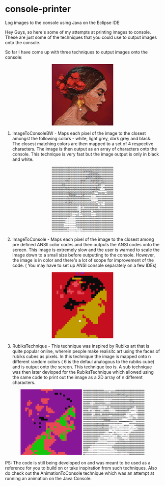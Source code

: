 # console-printer

Log images to the console using Java on the Eclipse IDE

Hey Guys, so here's some of my attempts at printing images to console. These are just some of the techniques that you could use to output images onto the console.




So far I have come up with three techniques to output images onto the console:

<p align="center">
  <img src="https://github.com/vyshnavkarunonYT/console-printer/blob/master/ConsolePrinter/res/images/elenagual.jpg" alt="drawing" width="200"/>
</p>


1) ImageToConsoleBW - Maps each pixel of the image to the closest amongst the following colors - white, light grey, dark grey and black. 
The closest matching colors are then mapped to a set of 4 respective characters. The image is then output as an array of characters onto the console.
This technique is very fast but the image output is only in black and white.

<p align="center">
  <img src="ConsolePrinter/res/testImages/elenaImageToConsoleBW.png" alt="drawing" width="200"/>
</p>


2) ImageToConsole - Maps each pixel of the image to the closest among pre defined ANSII color codes and then outputs the ANSI codes onto the screen.
This image is extremely slow and the user is warned to scale the image down to a small size before outputting to the console. However,
the image is in color and there's a lot of scope for improvement of the code. ( You may have to set up ANSI console
separately on a few IDEs)

<p align = "center">
  <img src="ConsolePrinter/res/testImages/elenaImageToConsole.png" alt="drawing" width="200"/>
</p>

3) RubiksTechnique - This technique was inspired by Rubiks art that is quite popular online, wherein people make realisitc art using the faces of rubiks cubes as
pixels. In this technique the image is mapped onto n different random colors ( 6 is the defaul analogous to the rubiks cube) and is output onto the screen. This 
technique too is. A sub technique was then later devloped for the RubiksTechnique which allowed using the same code to print out the image as a 2D array of n 
different characters.

<p align="center">
  <img src="ConsolePrinter/res/testImages/elenaRubiksTechnique.png" alt="drawing" width="200"/>
   <img src="ConsolePrinter/res/testImages/elenaRubiksTechniqueBW.png" alt="drawing" width="200"/>
</p>

PS: The code is still being developed on and was meant to be used as a reference for you to build on or take inspiration from such techniques. Also do check out the 
AnimationToConsole technique which was an attempt at running an animation on the Java Console. 
